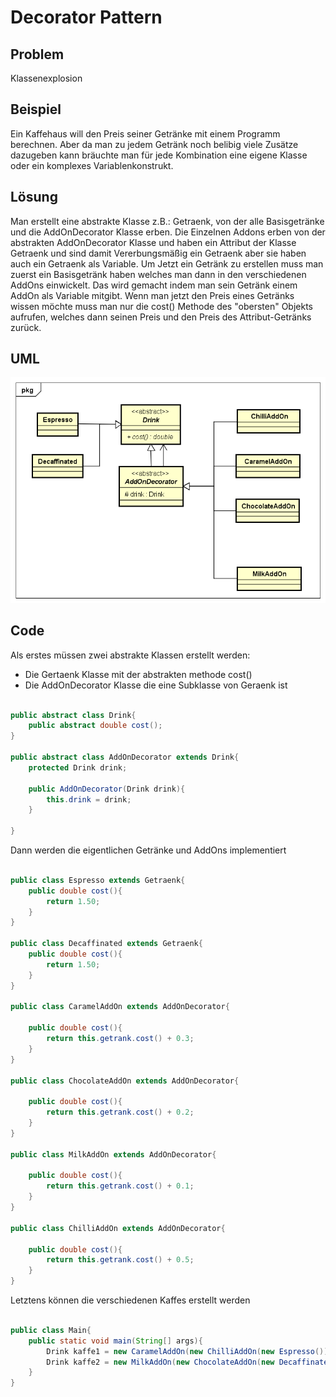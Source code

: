 # Decorator Pattern

## Problem

Klassenexplosion

## Beispiel

Ein Kaffehaus will den Preis seiner Getränke mit einem Programm berechnen. Aber da man zu jedem Getränk noch belibig viele Zusätze dazugeben kann bräuchte man für jede Kombination eine eigene Klasse oder ein komplexes Variablenkonstrukt.

## Lösung

Man erstellt eine abstrakte Klasse z.B.: Getraenk, von der alle Basisgetränke und die AddOnDecorator Klasse erben. Die Einzelnen Addons erben von der abstrakten AddOnDecorator Klasse und haben ein Attribut der Klasse Getraenk und sind damit Vererbungsmäßig ein Getraenk aber sie haben auch ein Getraenk als Variable. Um Jetzt ein Getränk zu erstellen muss man zuerst ein Basisgetränk haben welches man dann in den verschiedenen AddOns einwickelt. Das wird gemacht indem man sein Getränk einem AddOn als Variable mitgibt. Wenn man jetzt den Preis eines Getränks wissen möchte muss man nur die cost() Methode des "obersten" Objekts aufrufen, welches dann seinen Preis und den Preis des Attribut-Getränks zurück.

## UML

![Decorator UML-Diagramm](DecoratorPattern.png "Decorator")

## Code

Als erstes müssen zwei abstrakte Klassen erstellt werden:

* Die Gertaenk Klasse mit der abstrakten methode cost()
* Die AddOnDecorator Klasse die eine Subklasse von Geraenk ist

```java

public abstract class Drink{
	public abstract double cost();
}

public abstract class AddOnDecorator extends Drink{
	protected Drink drink;

	public AddOnDecorator(Drink drink){
		this.drink = drink;
	}

}

```

Dann werden die eigentlichen Getränke und AddOns implementiert

```java

public class Espresso extends Getraenk{
	public double cost(){
		return 1.50;
	}
}

public class Decaffinated extends Getraenk{
	public double cost(){
		return 1.50;
	}
}

public class CaramelAddOn extends AddOnDecorator{

	public double cost(){
		return this.getrank.cost() + 0.3;
	}
}

public class ChocolateAddOn extends AddOnDecorator{

	public double cost(){
		return this.getrank.cost() + 0.2;
	}
}

public class MilkAddOn extends AddOnDecorator{

	public double cost(){
		return this.getrank.cost() + 0.1;
	}
}

public class ChilliAddOn extends AddOnDecorator{

	public double cost(){
		return this.getrank.cost() + 0.5;
	}
}

```

Letztens können die verschiedenen Kaffes erstellt werden

```java

public class Main{
	public static void main(String[] args){
		Drink kaffe1 = new CaramelAddOn(new ChilliAddOn(new Espresso()));
		Drink kaffe2 = new MilkAddOn(new ChocolateAddOn(new Decaffinated()));
	}
}

```
